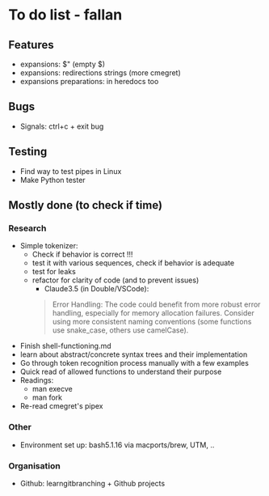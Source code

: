 # To do list - fallan
## Features
- expansions: $" (empty $)
- expansions: redirections strings (more cmegret)
- expansions preparations: in heredocs too

## Bugs
- Signals: ctrl+c + exit bug

## Testing
- Find way to test pipes in Linux
- Make Python tester


## Mostly done (to check if time)
### Research
- Simple tokenizer:
	- Check if behavior is correct !!!
	- test it with various sequences, check if behavior is adequate
	- test for leaks
	- refactor for clarity of code (and to prevent issues)
		- Claude3.5 (in Double/VSCode):
		> Error Handling: The code could benefit from more robust error handling, especially for memory allocation failures.
		> Consider using more consistent naming conventions (some functions use snake_case, others use camelCase).
- Finish shell-functioning.md
- learn about abstract/concrete syntax trees and their implementation
- Go through token recognition process manually with a few examples
- Quick read of allowed functions to understand their purpose
- Readings:
	- man execve
	- man fork
- Re-read cmegret's pipex

### Other
- Environment set up: bash5.1.16 via macports/brew, UTM, ..

### Organisation
- Github: learngitbranching + Github projects